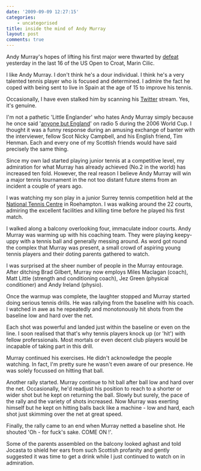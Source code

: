```yaml
---
date: '2009-09-09 12:27:15'
categories:
    - uncategorised
title: inside the mind of Andy Murray
layout: post
comments: true
---
```

Andy Murray's hopes of lifting his first major were thwarted by
[defeat](http://news.bbc.co.uk/sport1/hi/tennis/8242435.stm) yesterday
in the last 16 of the US Open to Croat, Marin Cilic.

I like Andy Murray. I don't think he's a dour individual. I think he's a
very talented tennis player who is focused and determined. I admire the
fact he coped with being sent to live in Spain at the age of 15 to
improve his tennis.

Occasionally, I have even stalked him by scanning his
[Twitter](http://twitter.com/andy_murray) stream. Yes, it's genuine.

I'm not a pathetic 'Little Englander' who hates Andy Murray simply
because he once said '[anyone but
England](http://news.bbc.co.uk/1/hi/scotland/5128028.stm)' on radio 5
during the 2006 World Cup. I thought it was a funny response during an
amusing exchange of banter with the interviewer, fellow Scot Nicky
Campbell, and his English friend, Tim Henman. Each and every one of my
Scottish friends would have said precisely the same thing.

Since my own lad started playing junior tennis at a competitive level,
my admiration for what Murray has already achieved (No.2 in the world)
has increased ten fold. However, the real reason I believe Andy Murray
will win a major tennis tournament in the not too distant future stems
from an incident a couple of years ago.

I was watching my son play in a junior Surrey tennis competition held at
the [National Tennis
Centre](http://www.lta.org.uk/About-Us/National-Tennis-Centre/) in
Roehampton. I was walking around the 22 courts, admiring the excellent
facilities and killing time before he played his first match.

I walked along a balcony overlooking four, immaculate indoor courts.
Andy Murray was warming up with his coaching team. They were playing
keepy-uppy with a tennis ball and generally messing around. As word got
round the complex that Murray was present, a small crowd of aspiring
young tennis players and their doting parents gathered to watch.

I was surprised at the sheer number of people in the Murray entourage.
After ditching Brad Gilbert, Murray now employs Miles Maclagan (coach),
Matt Little (strength and conditioning coach), Jez Green (physical
conditioner) and Andy Ireland (physio).

Once the warmup was complete, the laughter stopped and Murray started
doing serious tennis drills. He was rallying from the baseline with his
coach. I watched in awe as he repeatedly and monotonously hit shots from
the baseline low and hard over the net.

Each shot was powerful and landed just within the baseline or even on
the line. I soon realised that that's why tennis players knock up (or
'hit') with fellow proferssionals. Most mortals or even decent club
players would be incapable of taking part in this drill.

Murray continued his exercises. He didn't acknowledge the people
watching. In fact, I'm pretty sure he wasn't even aware of our presence.
He was solely focussed on hitting that ball.

Another rally started. Murray continue to hit ball after ball low and
hard over the net. Occasionally, he'd readjust his position to reach to
a shorter or wider shot but he kept on returning the ball. Slowly but
surely, the pace of the rally and the variety of shots increased. Now
Murray was exerting himself but he kept on hitting balls back like a
machine - low and hard, each shot just skimming over the net at great
speed.

Finally, the rally came to an end when Murray netted a baseline shot. He
shouted 'Oh - for fuck's sake. COME ON !'.

Some of the parents assembled on the balcony looked aghast and told
Jocasta to shield her ears from such Scottish profanity and gently
suggested it was time to get a drink while I just continued to watch on
in admiration.
